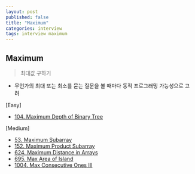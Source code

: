 ```yaml
---
layout: post
published: false
title: "Maximum"
categories: interview
tags: interview maximum
---
```


## Maximum
> 최대값 구하기

- 무언가의 최대 또는 최소를 묻는 질문을 볼 때마다 동적 프로그래밍 가능성으로 고려


[Easy]
- [104. Maximum Depth of Binary Tree](https://leetcode.com/problems/maximum-depth-of-binary-tree/)

[Medium]
- [53. Maximum Subarray](https://leetcode.com/problems/maximum-subarray/)
- [152. Maximum Product Subarray](https://leetcode.com/problems/maximum-product-subarray/)
- [624. Maximum Distance in Arrays](https://leetcode.com/problems/maximum-distance-in-arrays/)
- [695. Max Area of Island](https://leetcode.com/problems/max-area-of-island/)
- [1004. Max Consecutive Ones III](https://leetcode.com/problems/max-consecutive-ones-iii/)